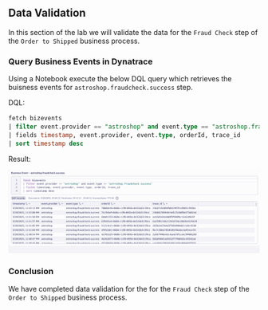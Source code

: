 ## Data Validation

In this section of the lab we will validate the data for the `Fraud Check` step of the `Order to Shipped` business process.

### Query Business Events in Dynatrace

Using a Notebook execute the below DQL query which retrieves the buisness events for `astroshop.fraudcheck.success` step.  

DQL:
```sql
fetch bizevents
| filter event.provider == "astroshop" and event.type == "astroshop.fraudcheck.success"
| fields timestamp, event.provider, event.type, orderId, trace_id
| sort timestamp desc
```

Result:

![DQL Query](../../../assets/images/03_bizevents_logs_fraudcheck_data_validation_dql.png)

### Conclusion

We have completed data validation for the for the `Fraud Check` step of the `Order to Shipped` business process.